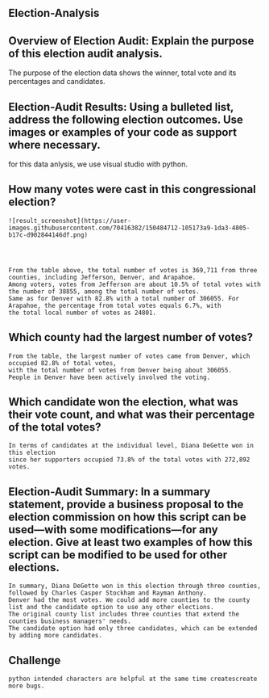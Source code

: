  ## Election-Analysis
## Overview of Election Audit: Explain the purpose of this election audit analysis.
The purpose of the election data shows the winner, total vote and its percentages and candidates.
## Election-Audit Results: Using a bulleted list, address the following election outcomes. Use images or examples of your code as support where necessary.
for this data anlysis, we use visual studio with python. 
## How many votes were cast in this congressional election?
   
    
  
    ![result_screenshot](https://user-images.githubusercontent.com/70416382/150484712-105173a9-1da3-4805-b17c-d902844146df.png)

    
     
      
    From the table above, the total number of votes is 369,711 from three counties, including Jefferson, Denver, and Arapahoe. 
    Among voters, votes from Jefferson are about 10.5% of total votes with the number of 38855, among the total number of votes.
    Same as for Denver with 82.8% with a total number of 306055. For Arapahoe, the percentage from total votes equals 6.7%, with 
    the total local number of votes as 24801. 

## Which county had the largest number of votes?
    From the table, the largest number of votes came from Denver, which occupied 82.8% of total votes, 
    with the total number of votes from Denver being about 306055. 
    People in Denver have been actively involved the voting.
## Which candidate won the election, what was their vote count, and what was their percentage of the total votes?
    In terms of candidates at the individual level, Diana DeGette won in this election 
    since her supporters occupied 73.8% of the total votes with 272,892 votes. 
## Election-Audit Summary: In a summary statement, provide a business proposal to the election commission on how this script can be used—with some modifications—for any election. Give at least two examples of how this script can be modified to be used for other elections.
    In summary, Diana DeGette won in this election through three counties, followed by Charles Casper Stockham and Rayman Anthony. 
    Denver had the most votes. We could add more counties to the county list and the candidate option to use any other elections. 
    The original county list includes three counties that extend the counties business managers' needs. 
    The candidate option had only three candidates, which can be extended by adding more candidates.
## Challenge 
    python intended characters are helpful at the same time createscreate more bugs.
